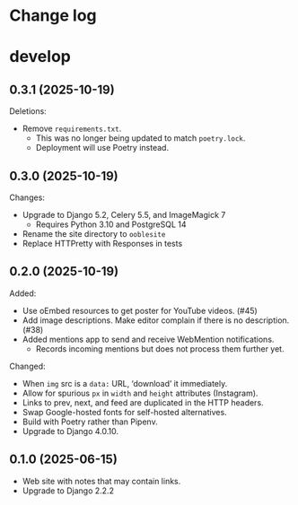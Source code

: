 # Change log

# develop

## 0.3.1 (2025-10-19)

Deletions:

- Remove `requirements.txt`.
  - This was no longer being updated to match `poetry.lock`.
  - Deployment will use Poetry instead.

## 0.3.0 (2025-10-19)

Changes:

- Upgrade to Django 5.2, Celery 5.5, and ImageMagick 7
  - Requires Python 3.10 and PostgreSQL 14
- Rename the site directory to `ooblesite`
- Replace HTTPretty with Responses in tests

## 0.2.0 (2025-10-19)

Added:

- Use oEmbed resources to get poster for YouTube videos. (#45)
- Add image descriptions. Make editor complain if there is no description. (#38)
- Added mentions app to send and receive WebMention notifications.
    - Records incoming mentions but does not process them further yet.

Changed:

- When `img` src is a `data:` URL, ‘download’ it immediately.
- Allow for spurious `px` in `width` and `height` attributes (Instagram).
- Links to prev, next, and feed are duplicated in the HTTP headers.
- Swap Google-hosted fonts for self-hosted alternatives.
- Build with Poetry rather than Pipenv.
- Upgrade to Django 4.0.10.

## 0.1.0 (2025-06-15)

- Web site with notes that may contain links.
- Upgrade to Django 2.2.2
